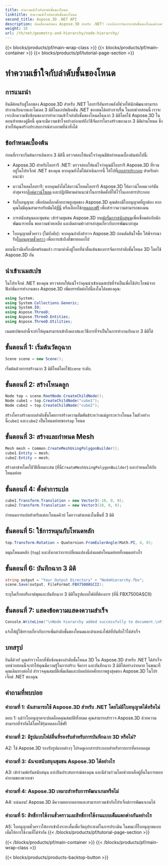 ```yaml
---
title: ทำความเข้าใจกับลำดับชั้นของโหนด
linktitle: ทำความเข้าใจกับลำดับชั้นของโหนด
second_title: Aspose.3D .NET API
description: ปลดล็อกพลังของ Aspose.3D สำหรับ .NET! เจาะลึกการจัดการลำดับชั้นของโหนดด้วยคำแนะนำทีละขั้นตอนนี้ สร้างฉาก 3D ที่น่าทึ่งได้อย่างง่ายดาย
weight: 16
url: /th/net/geometry-and-hierarchy/node-hierarchy/
---
```


{{< blocks/products/pf/main-wrap-class >}}
{{< blocks/products/pf/main-container >}}
{{< blocks/products/pf/tutorial-page-section >}}

# ทำความเข้าใจกับลำดับชั้นของโหนด

## การแนะนำ

ยินดีต้อนรับสู่โลกของ Aspose.3D สำหรับ .NET ไลบรารีอันทรงพลังที่ช่วยให้นักพัฒนาสามารถทำงานกับฉากและโมเดล 3 มิติในแอปพลิเคชัน .NET ของตนได้อย่างราบรื่น ในบทช่วยสอนนี้ เราจะเจาะลึกความซับซ้อนของการทำความเข้าใจลำดับชั้นของโหนดในฉาก 3 มิติโดยใช้ Aspose.3D ในตอนท้ายของคู่มือนี้ คุณจะมีความเข้าใจอย่างถ่องแท้ถึงวิธีจัดการโครงสร้างของฉาก 3 มิติผ่านโหนด ซึ่งช่วยให้คุณสร้างประสบการณ์ทางภาพที่น่าทึ่งได้

## ข้อกำหนดเบื้องต้น

ก่อนที่เราจะเริ่มต้นการเดินทาง 3 มิตินี้ ตรวจสอบให้แน่ใจว่าคุณมีข้อกำหนดเบื้องต้นต่อไปนี้:

-  Aspose.3D สำหรับไลบรารี .NET: ตรวจสอบให้แน่ใจว่าคุณมีไลบรารี Aspose.3D ที่รวมอยู่ในโปรเจ็กต์ .NET ของคุณ หากคุณยังไม่ได้ดำเนินการนี้ ให้ไปที่[เอกสารประกอบ](https://reference.aspose.com/3d/net/) สำหรับคำแนะนำ

-  ดาวน์โหลดไลบรารี: หากคุณยังไม่ได้ดาวน์โหลดไลบรารี Aspose.3D ให้ดาวน์โหลดเวอร์ชันล่าสุดจาก[ลิ้งค์ดาวน์โหลด](https://releases.aspose.com/3d/net/) และปฏิบัติตามคำแนะนำในการติดตั้งที่ให้ไว้ในเอกสารประกอบ

-  รับใบอนุญาต: เพื่อปลดล็อกศักยภาพสูงสุดของ Aspose.3D คุณต้องมีใบอนุญาตที่ถูกต้อง หากคุณไม่มีคุณสามารถรับมันได้[ที่นี่](https://purchase.aspose.com/buy) หรือเลือกใช้ก[ทดลองฟรี](https://releases.aspose.com/) เพื่อสำรวจความสามารถของตน

-  การสนับสนุนและชุมชน: เข้าร่วมชุมชน Aspose.3D บน[ฟอรั่มการสนับสนุน](https://forum.aspose.com/c/3d/18)เพื่อเชื่อมต่อกับนักพัฒนารายอื่น ขอความช่วยเหลือ และติดตามข่าวสารล่าสุดเกี่ยวกับการพัฒนาล่าสุด

-  ใบอนุญาตชั่วคราว (ไม่บังคับ): หากคุณกำลังสำรวจ Aspose.3D ก่อนตัดสินใจซื้อ ให้พิจารณารับ[ใบอนุญาตชั่วคราว](https://purchase.aspose.com/temporary-license/) เพื่อการเข้าถึงที่ขยายออกไป

ตอนนี้เรามีเครื่องมือพร้อมแล้ว เรามาดำดิ่งสู่โลกที่น่าตื่นเต้นของการจัดการลำดับชั้นโหนด 3D โดยใช้ Aspose.3D กัน

## นำเข้าเนมสเปซ

ในโปรเจ็กต์ .NET ของคุณ ตรวจสอบให้แน่ใจว่าคุณนำเข้าเนมสเปซที่จำเป็นเพื่อใช้ประโยชน์จากฟังก์ชันการทำงานของ Aspose.3D เพิ่มบรรทัดต่อไปนี้ลงในโค้ดของคุณ:

```csharp
using System;
using System.Collections.Generic;
using System.IO;
using Aspose.ThreeD;
using Aspose.ThreeD.Entities;
using Aspose.ThreeD.Utilities;
```

เนมสเปซเหล่านี้จะทำให้คุณสามารถเข้าถึงคลาสและวิธีการที่จำเป็นในการทำงานกับฉาก 3 มิติได้

## ขั้นตอนที่ 1: เริ่มต้นวัตถุฉาก

```csharp
Scene scene = new Scene();
```

 เริ่มต้นด้วยการสร้างฉาก 3 มิติใหม่โดยใช้`Scene` ระดับ.

## ขั้นตอนที่ 2: สร้างโหนดลูก

```csharp
Node top = scene.RootNode.CreateChildNode();
Node cube1 = top.CreateChildNode("cube1");
Node cube2 = top.CreateChildNode("cube2");
```

 สร้างโครงสร้างแบบลำดับชั้นโดยการสร้างความสัมพันธ์ระหว่างแม่ลูกระหว่างโหนด ในตัวอย่างนี้`cube1` และ`cube2` เป็นโหนดย่อยของ`top` โหนด

## ขั้นตอนที่ 3: สร้างและกำหนด Mesh

```csharp
Mesh mesh = Common.CreateMeshUsingPolygonBuilder();
cube1.Entity = mesh;
cube2.Entity = mesh;
```

 สร้างตาข่ายโดยใช้วิธีที่เหมาะสม (ที่นี่`CreateMeshUsingPolygonBuilder`) และกำหนดให้กับโหนดย่อย

## ขั้นตอนที่ 4: ตั้งค่าการแปล

```csharp
cube1.Transform.Translation = new Vector3(-10, 0, 0);
cube2.Transform.Translation = new Vector3(10, 0, 0);
```

กำหนดการแปลสำหรับแต่ละโหนดคิวบ์ โดยวางตำแหน่งในพื้นที่ 3 มิติ

## ขั้นตอนที่ 5: ใช้การหมุนกับโหนดหลัก

```csharp
top.Transform.Rotation = Quaternion.FromEulerAngle(Math.PI, 4, 0);
```

หมุนโหนดหลัก (`top`) และสังเกตว่าการเปลี่ยนแปลงนี้ส่งผลต่อโหนดย่อยทั้งหมดอย่างไร

## ขั้นตอนที่ 6: บันทึกฉาก 3 มิติ

```csharp
string output = "Your Output Directory" + "NodeHierarchy.fbx";
scene.Save(output, FileFormat.FBX7500ASCII);
```

ระบุไดเร็กทอรีเอาต์พุตและบันทึกฉาก 3 มิติในรูปแบบไฟล์ที่ต้องการ (ที่นี่ FBX7500ASCII)

## ขั้นตอนที่ 7: แสดงข้อความแสดงความสำเร็จ

```csharp
Console.WriteLine("\nNode hierarchy added successfully to document.\nFile saved at " + output);
```

แจ้งให้ผู้ใช้ทราบเกี่ยวกับการเพิ่มลำดับชั้นของโหนดและตำแหน่งไฟล์ที่บันทึกไว้ได้สำเร็จ

## บทสรุป

ยินดีด้วย! คุณสำรวจโลกที่ซับซ้อนของลำดับชั้นโหนด 3D ใน Aspose.3D สำหรับ .NET ได้สำเร็จ บทช่วยสอนนี้จะทำให้คุณมีความรู้ในการสร้าง จัดการ และบันทึกฉาก 3 มิติได้อย่างง่ายดาย ในขณะที่คุณเดินทางต่อไป สำรวจคุณสมบัติเพิ่มเติมและปลดปล่อยศักยภาพสูงสุดของ Aspose.3D ในโปรเจ็กต์ .NET ของคุณ

## คำถามที่พบบ่อย

### คำถามที่ 1: ฉันสามารถใช้ Aspose.3D สำหรับ .NET โดยไม่มีใบอนุญาตได้หรือไม่

ตอบ 1: แม้ว่าใบอนุญาตจะปลดล็อคคุณสมบัติทั้งหมด คุณสามารถสำรวจ Aspose.3D ด้วยความสามารถที่จำกัดได้โดยใช้รุ่นทดลองใช้ฟรี

### คำถามที่ 2: มีรูปแบบไฟล์อื่นที่รองรับสำหรับการบันทึกฉาก 3D หรือไม่?

A2: ใช่ Aspose.3D รองรับรูปแบบต่างๆ โปรดดูเอกสารประกอบสำหรับรายการที่ครอบคลุม

### คำถามที่ 3: ฉันจะสนับสนุนชุมชน Aspose.3D ได้อย่างไร

A3: เข้าร่วมฟอรัมสนับสนุน แบ่งปันประสบการณ์ของคุณ และมีส่วนร่วมโดยช่วยเหลือผู้อื่นในการตอบคำถามของพวกเขา

### คำถามที่ 4: Aspose.3D เหมาะสำหรับการพัฒนาเกมหรือไม่

A4: แน่นอน! Aspose.3D มีความหลากหลายและสามารถรวมเข้ากับโปรเจ็กต์การพัฒนาเกมได้

### คำถามที่ 5: สิทธิ์การใช้งานชั่วคราวและสิทธิ์การใช้งานแบบเต็มแตกต่างกันอย่างไร

A5: ใบอนุญาตชั่วคราวให้การเข้าถึงระยะสั้นเพื่อวัตถุประสงค์ในการประเมิน ในขณะที่ใบอนุญาตแบบเต็มให้การใช้งานที่ไม่จำกัด
{{< /blocks/products/pf/tutorial-page-section >}}

{{< /blocks/products/pf/main-container >}}
{{< /blocks/products/pf/main-wrap-class >}}

{{< blocks/products/products-backtop-button >}}
